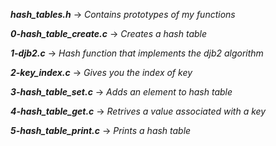 ***hash_tables.h*** -> *Contains prototypes of my functions*

***0-hash_table_create.c*** -> *Creates a hash table*

***1-djb2.c*** -> *Hash function that implements the djb2 algorithm*

***2-key_index.c*** -> *Gives you the index of key*

***3-hash_table_set.c*** -> *Adds an element to hash table*

***4-hash_table_get.c*** -> *Retrives a value associated with a key*

***5-hash_table_print.c*** -> *Prints a hash table*
